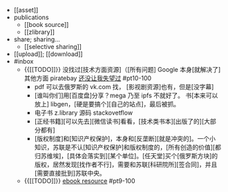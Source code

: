 - [[asset]]
- publications
    - [[book source]]
    - [[zlibrary]]
- share; sharing...
    - [[selective sharing]]
- [[upload]]; [[download]]
- #inbox
    - {{[[TODO]]}} 没找过[技术方面资源]（[所有问题] Google 本身[就解决了]
其他方面 piratebay [还没让我失望过](https://bbs.saraba1st.com/2b/forum.php?mod=viewthread&tid=2028651) #pt10-100
        - pdf 可以去俄罗斯的 vk.com 找， [影视剧资源]也有，但是[没字幕]
        - [谁叫你们]用[百度盘]分享？mega 乃至 ipfs 不就好了。
书[本来可以放上] libgen，[硬是要搞个][自己的站点]，最后被抓。
        - 电子书 z.library 
源码 stackovetflow
        - [正经书籍][可以先去][微信读书]看看，[技术类书本][出版了的][大部分都有]
        - [版权制度]和[知识产权保护]，本身和[反垄断][就是冲突的]。一个小知识，苏联是不认[知识产权保护]和版权制度的，[所有创造的价值][都归苏维埃]，[具体会落实到][某个单位]。[任天堂]买个[俄罗斯方块]的版权，居然发现[找作者不行]，需要和苏联[科研院所][签合同]，并且[需要直接批到]苏联中央。
    - {{[[TODO]]}} [ebook resource](https://www.zhihu.com/question/19709630/answer/1827035395) #pt9-100

